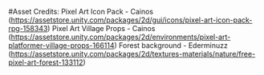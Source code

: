 #Asset Credits:
Pixel Art Icon Pack - Cainos (https://assetstore.unity.com/packages/2d/gui/icons/pixel-art-icon-pack-rpg-158343)
Pixel Art Village Props - Cainos (https://assetstore.unity.com/packages/2d/environments/pixel-art-platformer-village-props-166114)
Forest background - Ederminuzz (https://assetstore.unity.com/packages/2d/textures-materials/nature/free-pixel-art-forest-133112)
